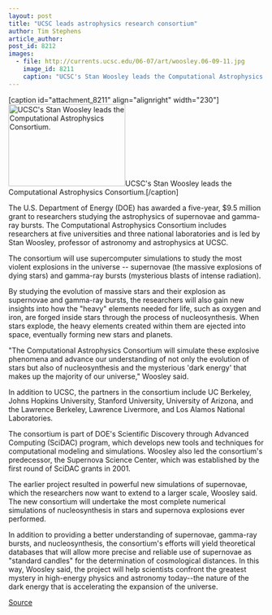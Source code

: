 ```yaml
---
layout: post
title: "UCSC leads astrophysics research consortium"
author: Tim Stephens
article_author: 
post_id: 8212
images:
  - file: http://currents.ucsc.edu/06-07/art/woosley.06-09-11.jpg
    image_id: 8211
    caption: "UCSC's Stan Woosley leads the Computational Astrophysics Consortium."
---
```


[caption id="attachment_8211" align="alignright" width="230"]<a href="http://dev-ucsc-news.pantheonsite.io/wp-content/uploads/2006/09/woosley.06-09-11.jpg"><img class="size-full wp-image-8211" src="http://dev-ucsc-news.pantheonsite.io/wp-content/uploads/2006/09/woosley.06-09-11.jpg" alt="UCSC's Stan Woosley leads the Computational Astrophysics Consortium." width="230" height="161" /></a>UCSC's Stan Woosley leads the Computational Astrophysics Consortium.[/caption]
<a name="content" id="content"></a>
<p>
  The U.S. Department of Energy (DOE) has awarded a five-year, $9.5 million grant to researchers studying the astrophysics of supernovae and gamma-ray bursts. The Computational Astrophysics Consortium includes researchers at five universities and three national laboratories and is led by Stan Woosley, professor of astronomy and astrophysics at UCSC.
</p>
<p>
  The consortium will use supercomputer simulations to study the most violent explosions in the universe -- supernovae (the massive explosions of dying stars) and gamma-ray bursts (mysterious blasts of intense radiation).
</p>
<p>
  By studying the evolution of massive stars and their explosion as supernovae and gamma-ray bursts, the researchers will also gain new insights into how the "heavy" elements needed for life, such as oxygen and iron, are forged inside stars through the process of nucleosynthesis. When stars explode, the heavy elements created within them are ejected into space, eventually forming new stars and planets.
</p>
<p>
  "The Computational Astrophysics Consortium will simulate these explosive phenomena and advance our understanding of not only the evolution of stars but also of nucleosynthesis and the mysterious 'dark energy' that makes up the majority of our universe," Woosley said.
</p>
<p>
  In addition to UCSC, the partners in the consortium include UC Berkeley, Johns Hopkins University, Stanford University, University of Arizona, and the Lawrence Berkeley, Lawrence Livermore, and Los Alamos National Laboratories.
</p>
<p>
  The consortium is part of DOE's Scientific Discovery through Advanced Computing (SciDAC) program, which develops new tools and techniques for computational modeling and simulations. Woosley also led the consortium's predecessor, the Supernova Science Center, which was established by the first round of SciDAC grants in 2001.
</p>
<p>
  The earlier project resulted in powerful new simulations of supernovae, which the researchers now want to extend to a larger scale, Woosley said. The new consortium will undertake the most complete numerical simulations of nucleosynthesis in stars and supernova explosions ever performed.
</p>
<p>
  In addition to providing a better understanding of supernovae, gamma-ray bursts, and nucleosynthesis, the consortium's efforts will yield theoretical databases that will allow more precise and reliable use of supernovae as "standard candles" for the determination of cosmological distances. In this way, Woosley said, the project will help scientists confront the greatest mystery in high-energy physics and astronomy today--the nature of the dark energy that is accelerating the expansion of the universe.
</p>
<p><a href="http://www1.ucsc.edu/currents/06-07/09-11/astrophysics.asp" title="Permalink to astrophysics">Source</a></p>
